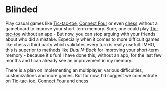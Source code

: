 # Blinded
Play casual games like [Tic-tac-toe](https://en.wikipedia.org/wiki/Tic-tac-toe), [Connect Four](https://en.wikipedia.org/wiki/Connect_Four) or even [chess](https://en.wikipedia.org/wiki/Chess) without a gameboard to improve your short-term memory.
Sure, one could play [Tic-tac-toe](https://en.wikipedia.org/wiki/Tic-tac-toe) without an app - But now, you can stop arguing with your friends about who did a mistake. Especially when it comes to more difficult games like chess a third party which validates every turn is really usefull.
IMHO, this is superior to methods like *Dual N-Back* for improving your short-term memory - because it's fun! I have done this, without an app, for the last few months and I can already see an improvement in my memory.

There is a plan on implementing an multiplayer, various difficulties, customizations and more games. But for now, I'd suggest we concentrate on [Tic-tac-toe](https://en.wikipedia.org/wiki/Tic-tac-toe), [Connect Four](https://en.wikipedia.org/wiki/Connect_Four) and [chess](https://en.wikipedia.org/wiki/Chess)
